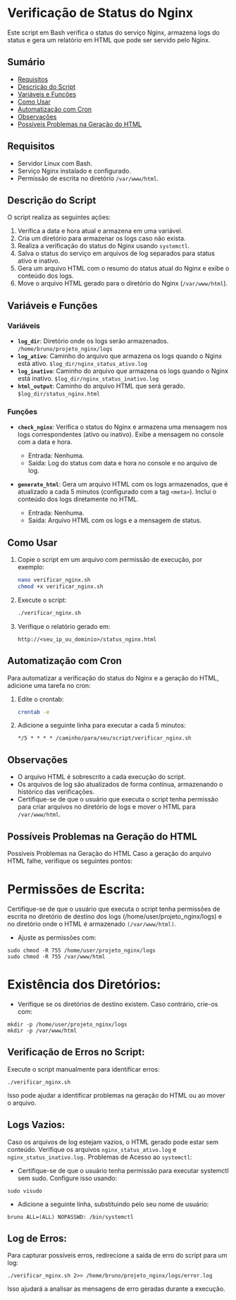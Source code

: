 # Verificação de Status do Nginx



Este script em Bash verifica o status do serviço Nginx, armazena logs do status e gera um relatório em HTML que pode ser servido pelo Nginx.

## Sumário
- [Requisitos](#requisitos)
- [Descrição do Script](#descrição-do-script)
- [Variáveis e Funções](#variáveis-e-funções)
- [Como Usar](#como-usar)
- [Automatização com Cron](#automatização-com-cron)
- [Observações](#observações)
- [Possíveis Problemas na Geração do HTML](#possíveis-problemas-na-geração-do-html)

## Requisitos

- Servidor Linux com Bash.
- Serviço Nginx instalado e configurado.
- Permissão de escrita no diretório `/var/www/html`.

## Descrição do Script

O script realiza as seguintes ações:
1. Verifica a data e hora atual e armazena em uma variável.
2. Cria um diretório para armazenar os logs caso não exista.
3. Realiza a verificação do status do Nginx usando `systemctl`.
4. Salva o status do serviço em arquivos de log separados para status ativo e inativo.
5. Gera um arquivo HTML com o resumo do status atual do Nginx e exibe o conteúdo dos logs.
6. Move o arquivo HTML gerado para o diretório do Nginx (`/var/www/html`).

## Variáveis e Funções

### Variáveis

- **`log_dir`**: Diretório onde os logs serão armazenados.
  `/home/bruno/projeto_nginx/logs`
- **`log_ativo`**: Caminho do arquivo que armazena os logs quando o Nginx está ativo.
  `$log_dir/nginx_status_ativo.log`
- **`log_inativo`**: Caminho do arquivo que armazena os logs quando o Nginx está inativo.
  `$log_dir/nginx_status_inativo.log`
- **`html_output`**: Caminho do arquivo HTML que será gerado.
  `$log_dir/status_nginx.html`

### Funções

- **`check_nginx`**: Verifica o status do Nginx e armazena uma mensagem nos logs correspondentes (ativo ou inativo). Exibe a mensagem no console com a data e hora.
  - Entrada: Nenhuma.
  - Saída: Log do status com data e hora no console e no arquivo de log.

- **`generate_html`**: Gera um arquivo HTML com os logs armazenados, que é atualizado a cada 5 minutos (configurado com a tag `<meta>`). Inclui o conteúdo dos logs diretamente no HTML.
  - Entrada: Nenhuma.
  - Saída: Arquivo HTML com os logs e a mensagem de status.

## Como Usar

1. Copie o script em um arquivo com permissão de execução, por exemplo:
   ```bash
   nano verificar_nginx.sh
   chmod +x verificar_nginx.sh
   ```

2. Execute o script:
   ```bash
   ./verificar_nginx.sh
   ```

3. Verifique o relatório gerado em:
   ```
   http://<seu_ip_ou_dominio>/status_nginx.html
   ```

## Automatização com Cron

Para automatizar a verificação do status do Nginx e a geração do HTML, adicione uma tarefa no cron:

1. Edite o crontab:
   ```bash
   crontab -e
   ```

2. Adicione a seguinte linha para executar a cada 5 minutos:
   ```
   */5 * * * * /caminho/para/seu/script/verificar_nginx.sh

## Observações

- O arquivo HTML é sobrescrito a cada execução do script.
- Os arquivos de log são atualizados de forma contínua, armazenando o histórico das verificações.
- Certifique-se de que o usuário que executa o script tenha permissão para criar arquivos no diretório de logs e mover o HTML para `/var/www/html`.

## Possíveis Problemas na Geração do HTML

Possíveis Problemas na Geração do HTML
Caso a geração do arquivo HTML falhe, verifique os seguintes pontos:

# Permissões de Escrita:

Certifique-se de que o usuário que executa o script tenha permissões de escrita no diretório de destino dos logs (/home/user/projeto_nginx/logs) e no diretório onde o HTML é armazenado `(/var/www/html)`.

- Ajuste as permissões com:
```
sudo chmod -R 755 /home/user/projeto_nginx/logs
sudo chmod -R 755 /var/www/html
```
# Existência dos Diretórios:

- Verifique se os diretórios de destino existem. Caso contrário, crie-os com:

```
mkdir -p /home/user/projeto_nginx/logs
mkdir -p /var/www/html
```
## Verificação de Erros no Script:

Execute o script manualmente para identificar erros:
```
./verificar_nginx.sh
```
Isso pode ajudar a identificar problemas na geração do HTML ou ao mover o arquivo.

## Logs Vazios:

Caso os arquivos de log estejam vazios, o HTML gerado pode estar sem conteúdo. Verifique os arquivos `nginx_status_ativo.log` e `nginx_status_inativo.log.`
Problemas de Acesso ao `systemctl`:

- Certifique-se de que o usuário tenha permissão para executar systemctl sem sudo. Configure isso usando:
```
sudo visudo
```
- Adicione a seguinte linha, substituindo pelo seu nome de usuário:
```
bruno ALL=(ALL) NOPASSWD: /bin/systemctl
```
## Log de Erros:

Para capturar possíveis erros, redirecione a saída de erro do script para um log:
```
./verificar_nginx.sh 2>> /home/bruno/projeto_nginx/logs/error.log
```
Isso ajudará a analisar as mensagens de erro geradas durante a execução.
